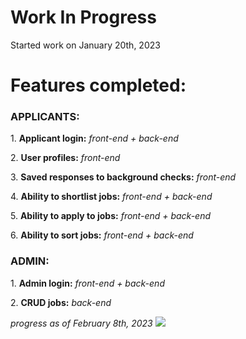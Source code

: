 <h1>Work In Progress</h1>

<p>Started work on January 20th, 2023</p>
<h1>Features completed:</h1>
<h3>APPLICANTS:</h3>
<p>1. <b>Applicant login:</b> <i>front-end + back-end</i></p>
<p>2. <b>User profiles:</b> <i>front-end</i></p>
<p>3. <b>Saved responses to background checks:</b> <i>front-end</i></p>
<p>4. <b>Ability to shortlist jobs:</b> <i>front-end + back-end</i></p>
<p>5. <b>Ability to apply to jobs:</b> <i>front-end + back-end</i></p>
<p>6. <b>Ability to sort jobs:</b> <i>front-end + back-end</i></p>
<h3>ADMIN:</h3>
<p>1. <b>Admin login:</b> <i>front-end + back-end</i></p>
<p>2. <b>CRUD jobs:</b> <i>back-end</i></p>

<i>progress as of February 8th, 2023</i>
<img src="https://cdn.discordapp.com/attachments/715319623637270638/1069371867804205056/image.png"/>
  